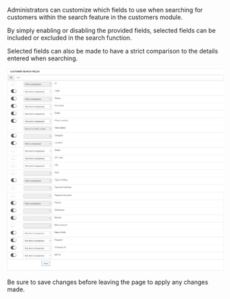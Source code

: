 Administrators can customize which fields to use when searching for customers within the search feature in the customers module.

By simply enabling or disabling the provided fields, selected fields can be included or excluded in the search function.

Selected fields can also be made to have a strict comparison to the details entered when searching.

![Customer search fields](customersf.png)
![Customer search fields](customersf2.png)

Be sure to save changes before leaving the page to apply any changes made.

